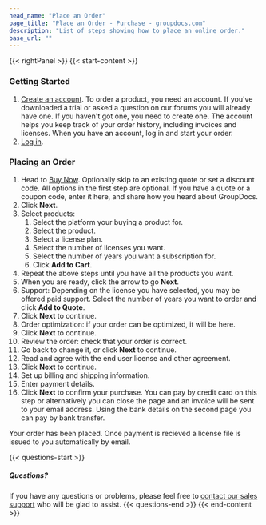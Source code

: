 ```yaml
---
head_name: "Place an Order"
page_title: "Place an Order - Purchase - groupdocs.com"
description: "List of steps showing how to place an online order."
base_url: ""
---
```

{{< rightPanel >}}
{{< start-content >}}
### Getting Started
1. [Create an account](https://id.dynabic.com/signup?clientId=prod.discourse.groupdocs).
To order a product, you need an account. If you've downloaded a trial or asked a question on our forums you will already have one. If you haven't got one, you need to create one.
The account helps you keep track of your order history, including invoices and licenses. When you have an account, log in and start your order.
2. [Log in](https://forum.groupdocs.com/session/sso).

### Placing an Order
1. Head to [Buy Now](https://purchase.groupdocs.com/buy). Optionally skip to an existing quote or set a discount code.
All options in the first step are optional. If you have a quote or a coupon code, enter it here, and share how you heard about GroupDocs.
2. Click **Next**.
3. Select products:
    1. Select the platform your buying a product for.
    2. Select the product.
    3. Select a license plan.
    4. Select the number of licenses you want.
    5. Select the number of years you want a subscription for.
    6. Click **Add to Cart**.
4. Repeat the above steps until you have all the products you want.
5. When you are ready, click the arrow to go **Next**.
6. Support: Depending on the license you have selected, you may be offered paid support. Select the number of years you want to order and click **Add to Quote**.
7. Click **Next** to continue.
8. Order optimization: if your order can be optimized, it will be here.
9. Click **Next** to continue.
10. Review the order: check that your order is correct.
11. Go back to change it, or click **Next** to continue.
12. Read and agree with the end user license and other agreement.
13. Click **Next** to continue.
14. Set up billing and shipping information.
15. Enter payment details.
16. Click **Next** to confirm your purchase. You can pay by credit card on this step or alternatively you can close the page and an invoice will be sent to your email address. Using the bank details on the second page you can pay by bank transfer. 

Your order has been placed. Once payment is recieved a license file is issued to you automatically by email.

{{< questions-start >}}
##### Questions?
If you have any questions or problems, please feel free to [contact our sales support](https://about.groupdocs.com/contact/) who will be glad to assist.
{{< questions-end >}}
{{< end-content >}}
